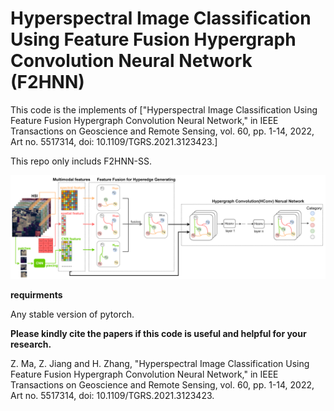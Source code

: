 # Hyperspectral Image Classification Using Feature Fusion Hypergraph Convolution Neural Network (F2HNN)
This code is the implements of ["Hyperspectral Image Classification Using Feature Fusion Hypergraph Convolution Neural Network," in IEEE Transactions on Geoscience and Remote Sensing, vol. 60, pp. 1-14, 2022, Art no. 5517314, doi: 10.1109/TGRS.2021.3123423.]

This repo only includs F2HNN-SS.

![alt text](./img.png)

**requirments**

Any stable version of pytorch.







**Please kindly cite the papers if this code is useful and helpful for your research.**

Z. Ma, Z. Jiang and H. Zhang, "Hyperspectral Image Classification Using Feature Fusion Hypergraph Convolution Neural Network," in IEEE Transactions on Geoscience and Remote Sensing, vol. 60, pp. 1-14, 2022, Art no. 5517314, doi: 10.1109/TGRS.2021.3123423.
